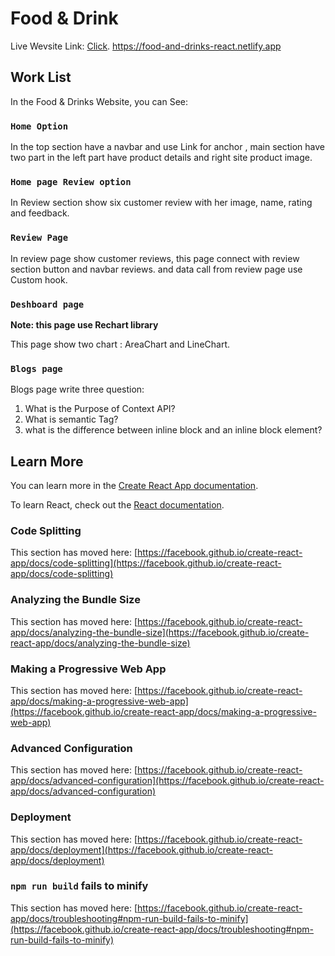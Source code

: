 # Food & Drink

Live Wevsite Link: [Click](https://food-and-drinks-react.netlify.app).
https://food-and-drinks-react.netlify.app

## Work List

In the Food & Drinks Website, you can See:

### `Home Option`

In the top section have a navbar and use Link for anchor ,
main section have two part in the left part have product details and right site product image.

### `Home page Review option`

In Review section show six customer review with her image, name, rating and feedback.

### `Review Page`

In review page show customer reviews,  this page connect with review section button and navbar reviews. and data call from review page use Custom hook.

### `Deshboard page`

**Note: this page use Rechart library**

This page show two chart : AreaChart and LineChart.

### `Blogs page`
Blogs page write three question:
1. What is the Purpose of Context API?
2. What is semantic Tag?
3. what is the difference between inline block and an inline block element?

## Learn More

You can learn more in the [Create React App documentation](https://facebook.github.io/create-react-app/docs/getting-started).

To learn React, check out the [React documentation](https://reactjs.org/).

### Code Splitting

This section has moved here: [https://facebook.github.io/create-react-app/docs/code-splitting](https://facebook.github.io/create-react-app/docs/code-splitting)

### Analyzing the Bundle Size

This section has moved here: [https://facebook.github.io/create-react-app/docs/analyzing-the-bundle-size](https://facebook.github.io/create-react-app/docs/analyzing-the-bundle-size)

### Making a Progressive Web App

This section has moved here: [https://facebook.github.io/create-react-app/docs/making-a-progressive-web-app](https://facebook.github.io/create-react-app/docs/making-a-progressive-web-app)

### Advanced Configuration

This section has moved here: [https://facebook.github.io/create-react-app/docs/advanced-configuration](https://facebook.github.io/create-react-app/docs/advanced-configuration)

### Deployment

This section has moved here: [https://facebook.github.io/create-react-app/docs/deployment](https://facebook.github.io/create-react-app/docs/deployment)

### `npm run build` fails to minify

This section has moved here: [https://facebook.github.io/create-react-app/docs/troubleshooting#npm-run-build-fails-to-minify](https://facebook.github.io/create-react-app/docs/troubleshooting#npm-run-build-fails-to-minify)
